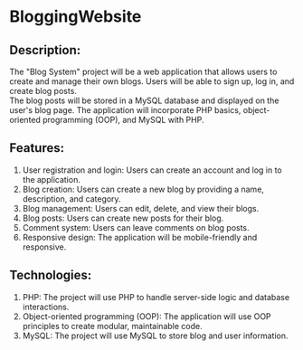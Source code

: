 # BloggingWebsite

## Description:	
The	"Blog	System"	project	will	be	a	web	application	that	allows	users	to	create	and	manage	their	own	blogs.	Users	will	be	able	to	sign up,	log	in,	and	create	blog	posts.	
  The	blog	posts	will	be	stored	in	a	MySQL	database	and	displayed	on	the	user's	blog	page.	The	application	will	incorporate	PHP	basics,	object-oriented	programming	(OOP),	and	MySQL	with	PHP.
## Features:
  1. User	registration	and	login:	Users	can	create	an	account	and	log	in	to	the	application.
  2. Blog	creation:	Users	can	create	a	new	blog	by	providing	a	name,	description,	and	
category.
  3. Blog	management:	Users	can	edit,	delete,	and	view	their	blogs.
  4. Blog posts:	Users	can	create	new	posts	for	their	blog.
  5. Comment	system:	Users	can	leave	comments	on	blog	posts.
  6. Responsive	design:	The	application	will	be	mobile-friendly	and	responsive.
## Technologies:
  1. PHP:	The	project	will	use	PHP	to	handle	server-side	logic	and	database	interactions.
  2. Object-oriented	programming	(OOP):	The	application	will	use	OOP	principles	to	create	modular,	maintainable	code.
  3. MySQL:	The	project	will	use	MySQL	to	store	blog	and	user	information.
